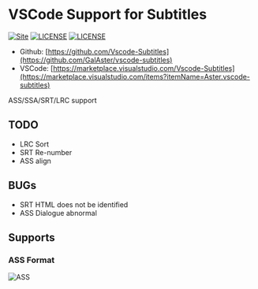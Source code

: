 VSCode Support for Subtitles
============================
[![Site](https://img.shields.io/badge/Version-v0.2.x-%23FF4D5B.svg?style=flat-square)](https://github.com/GalAster/vscode-subtitles)
[![LICENSE](https://img.shields.io/badge/license-Anti%20996-blue.svg?style=flat-square)](https://github.com/996icu/996.ICU/blob/master/LICENSE)
[![LICENSE](https://img.shields.io/badge/license-MPL%202.0-blue.svg?style=flat-square)](https://github.com/GalAster/vscode-subtitles/blob/master/License.md)

- Github: [https://github.com/Vscode-Subtitles](https://github.com/GalAster/vscode-subtitles)
- VSCode: [https://marketplace.visualstudio.com/Vscode-Subtitles](https://marketplace.visualstudio.com/items?itemName=Aster.vscode-subtitles)


ASS/SSA/SRT/LRC support


## TODO
- LRC Sort
- SRT Re-number
- ASS align

## BUGs
- SRT HTML does not be identified
- ASS Dialogue abnormal

## Supports

### ASS Format

![ASS](https://user-images.githubusercontent.com/17541209/57573261-9ad2e500-7457-11e9-9ec2-0aab3d4729cd.png)

